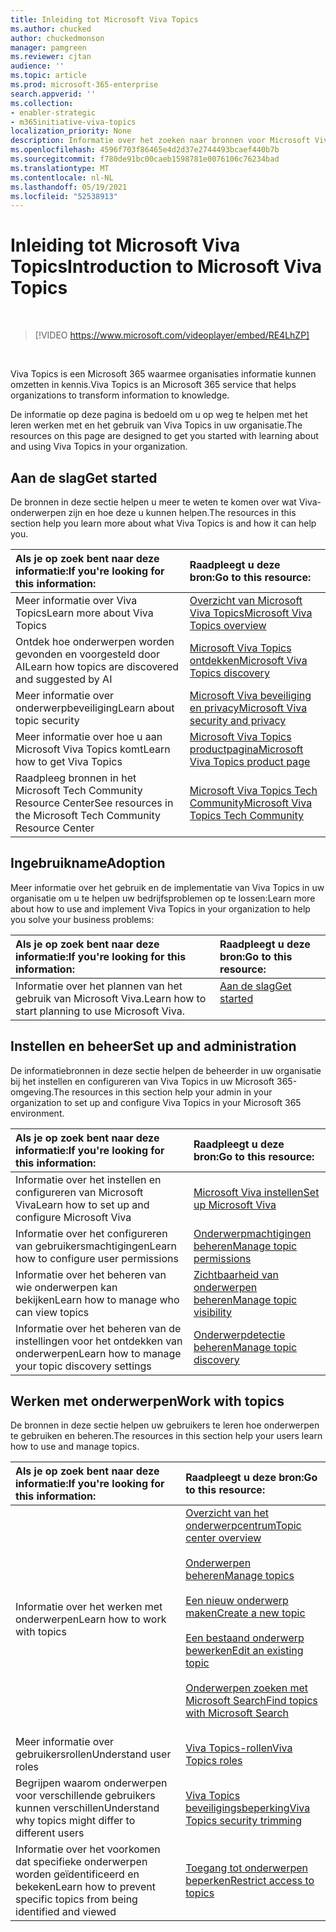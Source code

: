 ```yaml
---
title: Inleiding tot Microsoft Viva Topics
ms.author: chucked
author: chuckedmonson
manager: pamgreen
ms.reviewer: cjtan
audience: ''
ms.topic: article
ms.prod: microsoft-365-enterprise
search.appverid: ''
ms.collection:
- enabler-strategic
- m365initiative-viva-topics
localization_priority: None
description: Informatie over het zoeken naar bronnen voor Microsoft Viva Topics.
ms.openlocfilehash: 4596f703f86465e4d2d37e2744493bcaef440b7b
ms.sourcegitcommit: f780de91bc00caeb1598781e0076106c76234bad
ms.translationtype: MT
ms.contentlocale: nl-NL
ms.lasthandoff: 05/19/2021
ms.locfileid: "52538913"
---
```

# <a name="introduction-to-microsoft-viva-topics"></a><span data-ttu-id="2b2c8-103">Inleiding tot Microsoft Viva Topics</span><span class="sxs-lookup"><span data-stu-id="2b2c8-103">Introduction to Microsoft Viva Topics</span></span>

</br>

> [!VIDEO https://www.microsoft.com/videoplayer/embed/RE4LhZP]  

</br>


<span data-ttu-id="2b2c8-104">Viva Topics is een Microsoft 365 waarmee organisaties informatie kunnen omzetten in kennis.</span><span class="sxs-lookup"><span data-stu-id="2b2c8-104">Viva Topics is an Microsoft 365 service that helps organizations to transform information to knowledge.</span></span>

<span data-ttu-id="2b2c8-105">De informatie op deze pagina is bedoeld om u op weg te helpen met het leren werken met en het gebruik van Viva Topics in uw organisatie.</span><span class="sxs-lookup"><span data-stu-id="2b2c8-105">The resources on this page are designed to get you started with learning about and using Viva Topics in your organization.</span></span>

## <a name="get-started"></a><span data-ttu-id="2b2c8-106">Aan de slag</span><span class="sxs-lookup"><span data-stu-id="2b2c8-106">Get started</span></span>

<span data-ttu-id="2b2c8-107">De bronnen in deze sectie helpen u meer te weten te komen over wat Viva-onderwerpen zijn en hoe deze u kunnen helpen.</span><span class="sxs-lookup"><span data-stu-id="2b2c8-107">The resources in this section help you learn more about what Viva Topics is and how it can help you.</span></span>

| <span data-ttu-id="2b2c8-108">Als je op zoek bent naar deze informatie:</span><span class="sxs-lookup"><span data-stu-id="2b2c8-108">If you're looking for this information:</span></span> | <span data-ttu-id="2b2c8-109">Raadpleegt u deze bron:</span><span class="sxs-lookup"><span data-stu-id="2b2c8-109">Go to this resource:</span></span> |
|:-----|:-----|
|<span data-ttu-id="2b2c8-110">Meer informatie over Viva Topics</span><span class="sxs-lookup"><span data-stu-id="2b2c8-110">Learn more about Viva Topics</span></span>|[<span data-ttu-id="2b2c8-111">Overzicht van Microsoft Viva Topics</span><span class="sxs-lookup"><span data-stu-id="2b2c8-111">Microsoft Viva Topics overview</span></span>](topic-experiences-overview.md)|
|<span data-ttu-id="2b2c8-112">Ontdek hoe onderwerpen worden gevonden en voorgesteld door AI</span><span class="sxs-lookup"><span data-stu-id="2b2c8-112">Learn how topics are discovered and suggested by AI</span></span>|[<span data-ttu-id="2b2c8-113">Microsoft Viva Topics ontdekken</span><span class="sxs-lookup"><span data-stu-id="2b2c8-113">Microsoft Viva Topics discovery</span></span>](topic-experiences-discovery.md)|
|<span data-ttu-id="2b2c8-114">Meer informatie over onderwerpbeveiliging</span><span class="sxs-lookup"><span data-stu-id="2b2c8-114">Learn about topic security</span></span>|[<span data-ttu-id="2b2c8-115">Microsoft Viva beveiliging en privacy</span><span class="sxs-lookup"><span data-stu-id="2b2c8-115">Microsoft Viva security and privacy</span></span>](topic-experiences-security-privacy.md)|
|<span data-ttu-id="2b2c8-116">Meer informatie over hoe u aan Microsoft Viva Topics komt</span><span class="sxs-lookup"><span data-stu-id="2b2c8-116">Learn how to get Viva Topics</span></span>|[<span data-ttu-id="2b2c8-117">Microsoft Viva Topics productpagina</span><span class="sxs-lookup"><span data-stu-id="2b2c8-117">Microsoft Viva Topics product page</span></span>](https://www.microsoft.com/microsoft-viva/topics?activetab=pivot%3aoverviewtab)|
|<span data-ttu-id="2b2c8-118">Raadpleeg bronnen in het Microsoft Tech Community Resource Center</span><span class="sxs-lookup"><span data-stu-id="2b2c8-118">See resources in the Microsoft Tech Community Resource Center</span></span>|[<span data-ttu-id="2b2c8-119">Microsoft Viva Topics Tech Community</span><span class="sxs-lookup"><span data-stu-id="2b2c8-119">Microsoft Viva Topics Tech Community</span></span>](https://resources.techcommunity.microsoft.com/viva-topics/)|



## <a name="adoption"></a><span data-ttu-id="2b2c8-120">Ingebruikname</span><span class="sxs-lookup"><span data-stu-id="2b2c8-120">Adoption</span></span>

<span data-ttu-id="2b2c8-121">Meer informatie over het gebruik en de implementatie van Viva Topics in uw organisatie om u te helpen uw bedrijfsproblemen op te lossen:</span><span class="sxs-lookup"><span data-stu-id="2b2c8-121">Learn more about how to use and implement Viva Topics in your organization to help you solve your business problems:</span></span> 

| <span data-ttu-id="2b2c8-122">Als je op zoek bent naar deze informatie:</span><span class="sxs-lookup"><span data-stu-id="2b2c8-122">If you're looking for this information:</span></span> | <span data-ttu-id="2b2c8-123">Raadpleegt u deze bron:</span><span class="sxs-lookup"><span data-stu-id="2b2c8-123">Go to this resource:</span></span> |
|:-----|:-----|
|<span data-ttu-id="2b2c8-124">Informatie over het plannen van het gebruik van Microsoft Viva.</span><span class="sxs-lookup"><span data-stu-id="2b2c8-124">Learn how to start planning to use Microsoft Viva.</span></span> |[<span data-ttu-id="2b2c8-125">Aan de slag</span><span class="sxs-lookup"><span data-stu-id="2b2c8-125">Get started</span></span>](topics-adoption-getstarted.md)<br><br>|  

## <a name="set-up-and-administration"></a><span data-ttu-id="2b2c8-126">Instellen en beheer</span><span class="sxs-lookup"><span data-stu-id="2b2c8-126">Set up and administration</span></span>

<span data-ttu-id="2b2c8-127">De informatiebronnen in deze sectie helpen de beheerder in uw organisatie bij het instellen en configureren van Viva Topics in uw Microsoft 365-omgeving.</span><span class="sxs-lookup"><span data-stu-id="2b2c8-127">The resources in this section help your admin in your organization to set up and configure Viva Topics in your Microsoft 365 environment.</span></span>

| <span data-ttu-id="2b2c8-128">Als je op zoek bent naar deze informatie:</span><span class="sxs-lookup"><span data-stu-id="2b2c8-128">If you're looking for this information:</span></span> | <span data-ttu-id="2b2c8-129">Raadpleegt u deze bron:</span><span class="sxs-lookup"><span data-stu-id="2b2c8-129">Go to this resource:</span></span> |
|:-----|:-----|
|<span data-ttu-id="2b2c8-130">Informatie over het instellen en configureren van Microsoft Viva</span><span class="sxs-lookup"><span data-stu-id="2b2c8-130">Learn how to set up and configure Microsoft Viva</span></span>|[<span data-ttu-id="2b2c8-131">Microsoft Viva instellen</span><span class="sxs-lookup"><span data-stu-id="2b2c8-131">Set up Microsoft Viva</span></span>](set-up-topic-experiences.md)|
|<span data-ttu-id="2b2c8-132">Informatie over het configureren van gebruikersmachtigingen</span><span class="sxs-lookup"><span data-stu-id="2b2c8-132">Learn how to configure user permissions</span></span>|[<span data-ttu-id="2b2c8-133">Onderwerpmachtigingen beheren</span><span class="sxs-lookup"><span data-stu-id="2b2c8-133">Manage topic permissions</span></span>](topic-experiences-user-permissions.md)|
|<span data-ttu-id="2b2c8-134">Informatie over het beheren van wie onderwerpen kan bekijken</span><span class="sxs-lookup"><span data-stu-id="2b2c8-134">Learn how to manage who can view topics</span></span>|[<span data-ttu-id="2b2c8-135">Zichtbaarheid van onderwerpen beheren</span><span class="sxs-lookup"><span data-stu-id="2b2c8-135">Manage topic visibility</span></span>](topic-experiences-knowledge-rules.md)|
|<span data-ttu-id="2b2c8-136">Informatie over het beheren van de instellingen voor het ontdekken van onderwerpen</span><span class="sxs-lookup"><span data-stu-id="2b2c8-136">Learn how to manage your topic discovery settings</span></span>|[<span data-ttu-id="2b2c8-137">Onderwerpdetectie beheren</span><span class="sxs-lookup"><span data-stu-id="2b2c8-137">Manage topic discovery</span></span>](topic-experiences-discovery.md)|

## <a name="work-with-topics"></a><span data-ttu-id="2b2c8-138">Werken met onderwerpen</span><span class="sxs-lookup"><span data-stu-id="2b2c8-138">Work with topics</span></span>

<span data-ttu-id="2b2c8-139">De bronnen in deze sectie helpen uw gebruikers te leren hoe onderwerpen te gebruiken en beheren.</span><span class="sxs-lookup"><span data-stu-id="2b2c8-139">The resources in this section help your users learn how to use and manage topics.</span></span>

| <span data-ttu-id="2b2c8-140">Als je op zoek bent naar deze informatie:</span><span class="sxs-lookup"><span data-stu-id="2b2c8-140">If you're looking for this information:</span></span> | <span data-ttu-id="2b2c8-141">Raadpleegt u deze bron:</span><span class="sxs-lookup"><span data-stu-id="2b2c8-141">Go to this resource:</span></span> |
|:-----|:-----|
|<span data-ttu-id="2b2c8-142">Informatie over het werken met onderwerpen</span><span class="sxs-lookup"><span data-stu-id="2b2c8-142">Learn how to work with topics</span></span>|[<span data-ttu-id="2b2c8-143">Overzicht van het onderwerpcentrum</span><span class="sxs-lookup"><span data-stu-id="2b2c8-143">Topic center overview</span></span>](topic-center-overview.md)<br><br>[<span data-ttu-id="2b2c8-144">Onderwerpen beheren</span><span class="sxs-lookup"><span data-stu-id="2b2c8-144">Manage topics</span></span>](manage-topics.md)<br><br>[<span data-ttu-id="2b2c8-145">Een nieuw onderwerp maken</span><span class="sxs-lookup"><span data-stu-id="2b2c8-145">Create a new topic</span></span>](create-a-topic.md)<br><br>[<span data-ttu-id="2b2c8-146">Een bestaand onderwerp bewerken</span><span class="sxs-lookup"><span data-stu-id="2b2c8-146">Edit an existing topic</span></span>](edit-a-topic.md)<br><br>[<span data-ttu-id="2b2c8-147">Onderwerpen zoeken met Microsoft Search</span><span class="sxs-lookup"><span data-stu-id="2b2c8-147">Find topics with Microsoft Search</span></span>](search.md)<br><br>|
|<span data-ttu-id="2b2c8-148">Meer informatie over gebruikersrollen</span><span class="sxs-lookup"><span data-stu-id="2b2c8-148">Understand user roles</span></span>|[<span data-ttu-id="2b2c8-149">Viva Topics-rollen</span><span class="sxs-lookup"><span data-stu-id="2b2c8-149">Viva Topics roles</span></span>](topic-experiences-roles.md)|
|<span data-ttu-id="2b2c8-150">Begrijpen waarom onderwerpen voor verschillende gebruikers kunnen verschillen</span><span class="sxs-lookup"><span data-stu-id="2b2c8-150">Understand why topics might differ to different users</span></span>|[<span data-ttu-id="2b2c8-151">Viva Topics beveiligingsbeperking</span><span class="sxs-lookup"><span data-stu-id="2b2c8-151">Viva Topics security trimming</span></span>](topic-experiences-security-trimming.md)|
|<span data-ttu-id="2b2c8-152">Informatie over het voorkomen dat specifieke onderwerpen worden geïdentificeerd en bekeken</span><span class="sxs-lookup"><span data-stu-id="2b2c8-152">Learn how to prevent specific topics from being identified and viewed</span></span>|[<span data-ttu-id="2b2c8-153">Toegang tot onderwerpen beperken</span><span class="sxs-lookup"><span data-stu-id="2b2c8-153">Restrict access to topics</span></span>](restrict-access-to-topics.md)|




